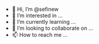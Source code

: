 - 👋 Hi, I’m @sefinew
- 👀 I’m interested in ...
- 🌱 I’m currently learning ...
- 💞️ I’m looking to collaborate on ...
- 📫 How to reach me ...

<!---
sefinew/sefinew is a ✨ special ✨ repository because its `README.md` (this file) appears on your GitHub profile.
You can click the Preview link to take a look at your changes.
--->
